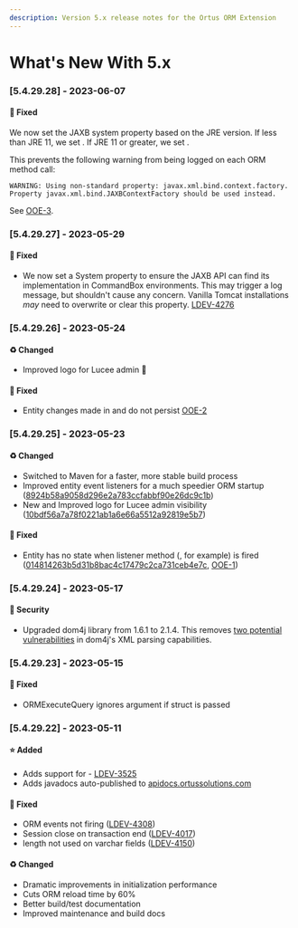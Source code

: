 ```yaml
---
description: Version 5.x release notes for the Ortus ORM Extension
---
```


# What's New With 5.x

### \[5.4.29.28] - 2023-06-07

#### 🐛 Fixed

We now set the JAXB system property based on the JRE version. If less than JRE 11, we set . If JRE 11 or greater, we set .

This prevents the following warning from being logged on each ORM method call:

```
WARNING: Using non-standard property: javax.xml.bind.context.factory. Property javax.xml.bind.JAXBContextFactory should be used instead.
```

See [OOE-3](https://ortussolutions.atlassian.net/browse/OOE-3).

### \[5.4.29.27] - 2023-05-29

#### 🐛 Fixed

* We now set a System property to ensure the JAXB API can find its implementation in CommandBox environments. This may trigger a log message, but shouldn't cause any concern. Vanilla Tomcat installations _may_ need to overwrite or clear this property. [LDEV-4276](https://luceeserver.atlassian.net/browse/)

### \[5.4.29.26] - 2023-05-24

#### ♻️ Changed

* Improved logo for Lucee admin 🤩

#### 🐛 Fixed

* Entity changes made in and do not persist [OOE-2](https://ortussolutions.atlassian.net/browse/OOE-2)

### \[5.4.29.25] - 2023-05-23

#### ♻️ Changed

* Switched to Maven for a faster, more stable build process
* Improved entity event listeners for a much speedier ORM startup ([8924b58a9058d296e2a783ccfabbf90e26dc9c1b](https://github.com/Ortus-Solutions/extension-hibernate/commit/8924b58a9058d296e2a783ccfabbf90e26dc9c1b))
* New and Improved logo for Lucee admin visibility ([10bdf56a7a78f0221ab1a6e66a5512a92819e5b7](https://github.com/Ortus-Solutions/extension-hibernate/commit/10bdf56a7a78f0221ab1a6e66a5512a92819e5b7))

#### 🐛 Fixed

* Entity has no state when listener method (, for example) is fired ([014814263b5d31b8bac4c17479c2ca731ceb4e7c](https://github.com/Ortus-Solutions/extension-hibernate/commit/014814263b5d31b8bac4c17479c2ca731ceb4e7c), [OOE-1](https://ortussolutions.atlassian.net/browse/OOE-1))

### \[5.4.29.24] - 2023-05-17

#### 🔐 Security

* Upgraded dom4j library from 1.6.1 to 2.1.4. This removes [two potential vulnerabilities](https://mvnrepository.com/artifact/dom4j/dom4j/1.6.1) in dom4j's XML parsing capabilities.

### \[5.4.29.23] - 2023-05-15

#### 🐛 Fixed

* ORMExecuteQuery ignores argument if struct is passed

### \[5.4.29.22] - 2023-05-11

#### ⭐ Added

* Adds support for - [LDEV-3525](https://luceeserver.atlassian.net/browse/LDEV-3525)
* Adds javadocs auto-published to [apidocs.ortussolutions.com](https://apidocs.ortussolutions.com/#/lucee/hibernate-extension/)

#### 🐛 Fixed

* ORM events not firing ([LDEV-4308](https://luceeserver.atlassian.net/browse/LDEV-4308))
* Session close on transaction end ([LDEV-4017](https://luceeserver.atlassian.net/browse/LDEV-4017))
* length not used on varchar fields ([LDEV-4150](https://luceeserver.atlassian.net/browse/LDEV-4150))

#### ♻️ Changed

* Dramatic improvements in initialization performance
* Cuts ORM reload time by 60%
* Better build/test documentation
* Improved maintenance and build docs
